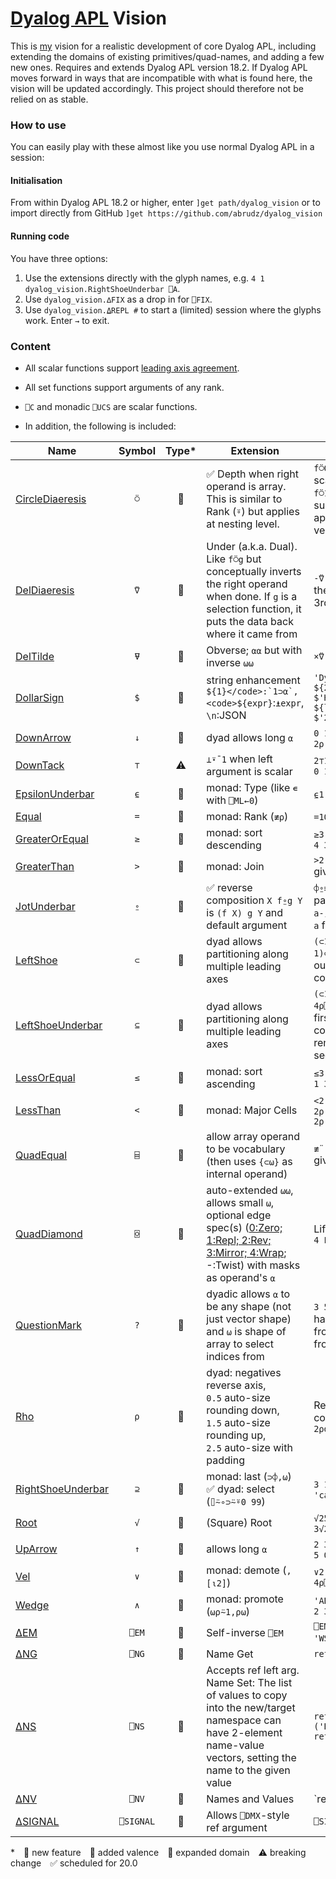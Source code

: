# [Dyalog APL](https://www.dyalog.com/) Vision

This is [my](https://apl.wiki/Adám_Brudzewsky) vision for a realistic development of core Dyalog APL, including extending the domains of existing primitives/quad-names, and adding a few new ones. Requires and extends Dyalog APL version 18.2. If Dyalog APL moves forward in ways that are incompatible with what is found here, the vision will be updated accordingly. This project should therefore not be relied on as stable.

### How to use

You can easily play with these almost like you use normal Dyalog APL in a session:

#### Initialisation

From within Dyalog APL 18.2 or higher, enter `]get path/dyalog_vision` or to import directly from GitHub `]get https://github.com/abrudz/dyalog_vision`

#### Running code

You have three options:

1. Use the extensions directly with the glyph names, e.g. `4 1 dyalog_vision.RightShoeUnderbar ⎕A`.
2. Use `dyalog_vision.∆FIX` as a drop in for `⎕FIX`.
3. Use `dyalog_vision.⍙REPL #` to start a (limited) session where the glyphs work. Enter `→` to exit.

### Content

* All scalar functions support [leading axis agreement](https://aplwiki.com/wiki/Leading_axis_agreement).

* All set functions support arguments of any rank.

* `⎕C` and monadic `⎕UCS` are scalar functions.

* In addition, the following is included:

| Name                                        | Symbol    | Type* | Extension                                                                                                                                                                                                                             | Examples                                                                                                       |
| ------------------------------------------- |:---------:|:-----:| ------------------------------------------------------------------------------------------------------------------------------------------------------------------------------------------------------------------------------------- | -------------------------------------------------------------------------------------------------------------- |
| <span id="CircleDiaeresis">[CircleDiaeresis](CircleDiaeresis.aplo)</span>     | `⍥`       | 🔵  | ✅ Depth when right operand is array. This is similar to Rank (`⍤`) but applies at nesting level.                                                                                                                                        | `f⍥0` applies `f` like a scalar function and `f⍥1` applies to flat subarrays. `f⍤1⍥1` applies to flat vectors. |
| <span id="DelDiaeresis">[DelDiaeresis](DelDiaeresis.aplo)</span>           | `⍢`       | 🔺    | Under (a.k.a. Dual). Like `f⍥g` but conceptually inverts the right operand when done. If `g` is a selection function, it puts the data back where it came from                                                                        | `-⍢(2 3∘⊃)` negates the 2nd element's 3rd element.                                                             |
| <span id="DelTilde">[DelTilde](DelTilde.aplo)</span>                   | `⍫`       | 🔺    | Obverse; `⍺⍺` but with inverse `⍵⍵`                                                                                                                                                                                                   | `×⍢(FFT⍫iFFT)`                                                                                                 |
| <span id="DollarSign">[DollarSign](DollarSign.aplf)</span>               | `$`       | 🔺    | string enhancement <code>${1}</code>:`1⊃⍺`, <code>${expr}</code>:`⍎expr`, `\n`:JSON                                                                                                                                                   | `'Dyer' 'Bob'$'Hi, ${2} ${1}!`<br/>`$'Hi, ${first} ${last}!`<br/>`$'2×3=${2×3}'`                               |
| <span id="DownArrow">[DownArrow](DownArrow.aplf)</span>                 | `↓`       | 🔵    | dyad allows long `⍺`                                                                                                                                                                                                                  | `0 1↓'abc'` gives `1 2⍴'bc'`                                                                                   |
| <span id="DownTack">[DownTack](DownTack.aplf)</span>                   | `⊤`       | ⚠     | `⊥⍣¯1` when left argument is scalar                                                                                                                                                                                                   | `2⊤123` gives `1 1 1 1 0 1 1`                                                                                  |
| <span id="EpsilonUnderbar">[EpsilonUnderbar](EpsilonUnderbar.aplf)</span>     | `⍷`       | 🔶    | monad: Type (like `∊` with `⎕ML←0`)                                                                                                                                                                                                   | `⍷1'a'#` gives `0' '#`'                                                                                        |
| <span id="Equal">[Equal](Equal.aplf)</span>                         | `=`       | 🔶    | monad: Rank (`≢⍴`)                                                                                                                                                                                                                     | `=10 20 30` gives `1`'                                                                                        |
| <span id="GreaterOrEqual">[GreaterOrEqual](GreaterOrEqual.aplf)</span>       | `≥`       | 🔵    | monad: sort descending                                                                                                                                                                                                                 | `≥3 1 4 1 5` gives `5 4 3 1 1`                                                                                |
| <span id="GreaterThan">[GreaterThan](GreaterThan.aplf)</span>             | `>`       | 🔵    | monad: Join                                                                                                                                                                                                                           | `>2 2⍴⍪¨1 2 3 4` gives `2 2⍴1 2 3 4`                                                                           |
| <span id="JotUnderbar">[JotUnderbar](JotUnderbar.aplo)</span>             | `⍛`       | 🔺  | ✅ reverse composition `X f⍛g Y` is `(f X) g Y` and default argument                                                                                                                                                                     | `⌽⍛≡` checks for palindromes.<br/>`a-⍛↑b` takes the last `a` from `b`.                                         |
| <span id="LeftShoe">[LeftShoe](LeftShoe.aplf)</span>                   | `⊂`       | 🔵    | dyad allows partitioning along multiple leading axes                                                                                                                                                                                  | `(⊂1 1)⊂matrix` separates out the first row and column.                                                        |
| <span id="LeftShoeUnderbar">[LeftShoeUnderbar](LeftShoeUnderbar.aplf)</span>   | `⊆`       | 🔵    | dyad allows partitioning along multiple leading axes                                                                                                                                                                                  | `(⊂1 0 1 1)⊆4 4⍴⎕A` splits off the first row and column, and removes the second.                               |
| <span id="LessOrEqual">[LessOrEqual](LessOrEqual.aplf)</span>             | `≤`       | 🔵    | monad: sort ascending                                                                                                                                                                                                                  | `≤3 1 4 1 5` gives `1 1 3 4 5`                                                                                 |
| <span id="LessThan">[LessThan](LessOrEqual.aplf)</span>                | `<`       | 🔵    | monad: Major Cells                                                                                                                                                                                                                    | `<2 2 2⍴⎕A` gives `(2 2⍴'ABCD')(2 2⍴'EFGH')`                                                                   |
| <span id="QuadEqual">[QuadEqual](QuadEqual.aplo)</span>                 | `⌸`       | 🔵    | allow array operand to be vocabulary (then uses `{⊂⍵}` as internal operand)                                                                                                                                                           | `≢¨'ACGT'⌸'ATT-ACA'` gives `3 1 0 2`                                                                           |
| <span id="QuadDiamond">[QuadDiamond](QuadDiamond.aplo)</span>             | `⌺`       | 🔶    | auto-extended `⍵⍵`, allows small `⍵`, optional edge spec(s) ([0:Zero; 1:Repl; 2:Rev; 3:Mirror; 4:Wrap]([http://web.science.mq.edu.au/~len/preprint/hamey-dicta2015-functional-border.pdf#page=3](https://web.archive.org/web/20220709033454/http://web.science.mq.edu.au/~len/preprint/hamey-dicta2015-functional-border.pdf#page=3)); -:Twist) with masks as operand's `⍺` | Life on a cylinder: `0 4 Life⌺3 3`                                                                             |
| <span id="QuestionMark">[QuestionMark](QuestionMark.aplf)</span>           | `?`       | 🔵    | dyadic allows `⍺` to be any shape (not just vector shape) and `⍵` is shape of array to select indices from                                                                                                                             | `3 5?4 13` deals 3 hands of 5 cards from deck of 4 suits from A to K                                            |
| <span id="Rho">[Rho](Rho.aplf)</span>                             | `⍴`       | 🔵    | dyad: negatives reverse axis, `0.5` auto-size rounding down, `1.5` auto-size rounding up, `2.5` auto-size with padding                                                                                                       | Reshape into two columns: `0.5 2⍴data`                                                                         |
| <span id="RightShoeUnderbar">[RightShoeUnderbar](RightShoeUnderbar.aplf)</span> | `⊇`       | 🔺  | monad: last (`⊃⌽,⍵`)<br/>✅ dyad: select (`⌷⍨∘⊃⍨⍤0 99`)                                                                                                                                                                                  | `3 1 2⊇'abc'` gives `'cab'`                                                                                    |
| <span id="Root">[Root](Root.dyalog)</span>                         | `√`       | 🔺    | (Square) Root                                                                                                                                                                                                                         | `√25` gives `5`<br/>`3√27 gives 3`                                                                             |
| <span id="UpArrow">[UpArrow](UpArrow.aplf)</span>                     | `↑`       | 🔵    | allows long `⍺`                                                                                                                                                                                                                       | `2 3↑4 5` gives `2 3⍴4 5 0 0 0 0`                                                                              |
| <span id="Vel">[Vel](Vel.aplf)</span>                             | `∨`       | 🔶    | monad: demote (`,[⍳2]`)                                                                                                                                                                                                               | `∨2 3 4⍴⎕A` gives `6 4⍴⎕A`                                                                                     |
| <span id="Wedge">[Wedge](Wedge.aplf)</span>                         | `∧`       | 🔶    | monad: promote (`⍵⍴⍨1,⍴⍵`)                                                                                                                                                                                                            | `'ABC'⍪⍥∧'DEF'` gives `2 3⍴⎕A`                                                                                 |
| <span id="∆EM">[∆EM](∆EM.aplf)</span>                             | `⎕EM`     | 🔵    | Self-inverse `⎕EM`                                                                                                                                                                                                                    | `⎕EM'RANK ERROR' 'WS FULL'` gives `4 1`                                                                        |
| <span id="∆NG">[∆NG](∆NG.aplf)</span>                             | `⎕NG`     | 🔺    | Name Get                                                                                                                                                                                                                              | `ref⎕NG'Bea' 'Abe'`                                                                                            |
| <span id="∆NS">[∆NS](∆NS.aplf)</span>                             | `⎕NS`     | 🔵    | Accepts ref left arg. Name Set: The list of values to copy into the new/target namespace can have 2-element name-value vectors, setting the name to the given value                                                                   | `ref←⎕NS('Abe' 10)('Bea' 12)`<br/>`ref⎕NS⊂'Carl' 8`                                                            |
| <span id="∆NV">[∆NV](∆NV.aplf)</span>                             | `⎕NV`     | 🔺    | Names and Values                                                                                                                                                                                                                      | `ref⎕NV -2 9                                                                                                   |
| <span id="∆SIGNAL">[∆SIGNAL](∆signal.aplf)</span>                     | `⎕SIGNAL` | 🔵    | Allows `⎕DMX`-style ref argument                                                                                                                                                                                                      | `⎕SIGNAL ⎕DMX`                                                                                                 |

\* 🔺 new feature 🔶 added valence 🔵 expanded domain ⚠ breaking change ✅ scheduled for 20.0
